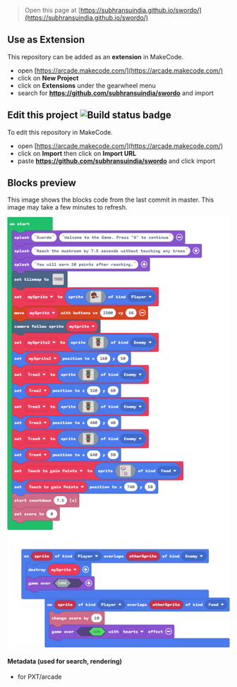  


> Open this page at [https://subhransuindia.github.io/swordo/](https://subhransuindia.github.io/swordo/)

## Use as Extension

This repository can be added as an **extension** in MakeCode.

* open [https://arcade.makecode.com/](https://arcade.makecode.com/)
* click on **New Project**
* click on **Extensions** under the gearwheel menu
* search for **https://github.com/subhransuindia/swordo** and import

## Edit this project ![Build status badge](https://github.com/subhransuindia/swordo/workflows/MakeCode/badge.svg)

To edit this repository in MakeCode.

* open [https://arcade.makecode.com/](https://arcade.makecode.com/)
* click on **Import** then click on **Import URL**
* paste **https://github.com/subhransuindia/swordo** and click import

## Blocks preview

This image shows the blocks code from the last commit in master.
This image may take a few minutes to refresh.

![A rendered view of the blocks](https://github.com/subhransuindia/swordo/raw/master/.github/makecode/blocks.png)

#### Metadata (used for search, rendering)

* for PXT/arcade
<script src="https://makecode.com/gh-pages-embed.js"></script><script>makeCodeRender("{{ site.makecode.home_url }}", "{{ site.github.owner_name }}/{{ site.github.repository_name }}");</script>
